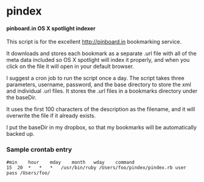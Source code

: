 pindex
======

#### pinboard.in OS X spotlight indexer ####

This script is for the excellent http://pinboard.in bookmarking service.

It downloads and stores each bookmark as a separate .url file with all of the meta data included so OS X spotlight will index it properly, and when you click on the file it will open in your default browser.

I suggest a cron job to run the script once a day. The script takes three parameters, username, password, and the base directory to store the xml and individual .url files.  It stores the .url files in a bookmarks directory under the baseDir.

It uses the first 100 characters of the description as the filename, and it will overwrite the file if it already exists.

I put the baseDir in my dropbox, so that my bookmarks will be automatically backed up.

### Sample crontab entry ###
	#min	hour	mday	month	wday	command
	15	20	*	*	*	/usr/bin/ruby /Users/foo/pindex/pindex.rb user pass /Users/foo/
